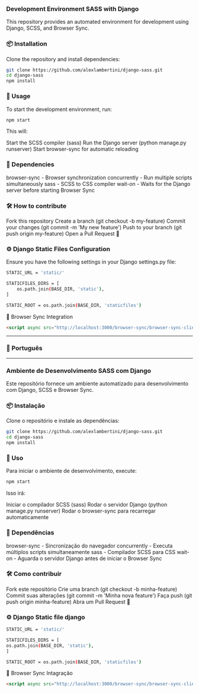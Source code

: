 ### Development Environment SASS with Django

This repository provides an automated environment for development using Django, SCSS, and Browser Sync.

### 📦 Installation

Clone the repository and install dependencies:

```bash
git clone https://github.com/alexlambertini/django-sass.git
cd django-sass
npm install
```

### 🚀 Usage

To start the development environment, run:

```bash
npm start
```

This will:

Start the SCSS compiler (sass)
Run the Django server (python manage.py runserver)
Start browser-sync for automatic reloading

### 🔧 Dependencies

browser-sync - Browser synchronization
concurrently - Run multiple scripts simultaneously
sass - SCSS to CSS compiler
wait-on - Waits for the Django server before starting Browser Sync

### 🛠️ How to contribute

Fork this repository
Create a branch (git checkout -b my-feature)
Commit your changes (git commit -m 'My new feature')
Push to your branch (git push origin my-feature)
Open a Pull Request 🚀

### ⚙️ Django Static Files Configuration

Ensure you have the following settings in your Django settings.py file:

```bash
STATIC_URL = 'static/'

STATICFILES_DIRS = [
    os.path.join(BASE_DIR, 'static'),
]

STATIC_ROOT = os.path.join(BASE_DIR, 'staticfiles')
```

📌 Browser Sync Integration

```HTML
<script async src="http://localhost:3000/browser-sync/browser-sync-client.js"></script>
```

---

### 📌 Português

---

### Ambiente de Desenvolvimento SASS com Django

Este repositório fornece um ambiente automatizado para desenvolvimento com Django, SCSS e Browser Sync.

### 📦 Instalação

Clone o repositório e instale as dependências:

```bash
git clone https://github.com/alexlambertini/django-sass.git
cd django-sass
npm install
```

### 🚀 Uso

Para iniciar o ambiente de desenvolvimento, execute:

```bash
npm start
```

Isso irá:

Iniciar o compilador SCSS (sass)
Rodar o servidor Django (python manage.py runserver)
Rodar o browser-sync para recarregar automaticamente

### 🔧 Dependências

browser-sync - Sincronização do navegador
concurrently - Executa múltiplos scripts simultaneamente
sass - Compilador SCSS para CSS
wait-on - Aguarda o servidor Django antes de iniciar o Browser Sync

### 🛠️ Como contribuir

Fork este repositório
Crie uma branch (git checkout -b minha-feature)
Commit suas alterações (git commit -m 'Minha nova feature')
Faça push (git push origin minha-feature)
Abra um Pull Request 🚀

### ⚙️ Django Static file django

```bash
STATIC_URL = 'static/'

STATICFILES_DIRS = [
os.path.join(BASE_DIR, 'static'),
]

STATIC_ROOT = os.path.join(BASE_DIR, 'staticfiles')
```

📌 Browser Sync Intagração

```HTML
<script async src="http://localhost:3000/browser-sync/browser-sync-client.js"></script>
```
